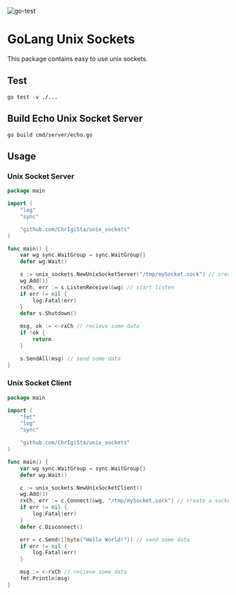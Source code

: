 ![go-test](https://github.com/ChrIgiSta/unix_sockets/actions/workflows/tests.yml/badge.svg)

# GoLang Unix Sockets
This package contains easy to use unix sockets.

## Test
`go test -v ./...`

## Build Echo Unix Socket Server
`go build cmd/server/echo.go`

## Usage

### Unix Socket Server
```go
package main

import (
	"log"
	"sync"

	"github.com/ChrIgiSta/unix_sockets"
)

func main() {
	var wg sync.WaitGroup = sync.WaitGroup{}
	defer wg.Wait()

	s := unix_sockets.NewUnixSocketServer("/tmp/mySocket.sock") // create a socket server
	wg.Add(1)
	rxCh, err := s.ListenReceive(&wg) // start listen
	if err != nil {
		log.Fatal(err)
	}
	defer s.Shutdown()

	msg, ok := <-rxCh // recieve some data
	if !ok {
		return
	}

	s.SendAll(msg) // send some data
}
```

### Unix Socket Client
```go
package main

import (
	"fmt"
	"log"
	"sync"

	"github.com/ChrIgiSta/unix_sockets"
)

func main() {
	var wg sync.WaitGroup = sync.WaitGroup{}
	defer wg.Wait()

	c := unix_sockets.NewUnixSocketClient()
	wg.Add(1)
	rxCh, err := c.Connect(&wg, "/tmp/mySocket.sock") // create a socket client
	if err != nil {
		log.Fatal(err)
	}
	defer c.Disconnect()

	err = c.Send([]byte("Hello World!")) // send some data
	if err != nil {
		log.Fatal(err)
	}

	msg := <-rxCh // recieve some data
	fmt.Println(msg)
}
```